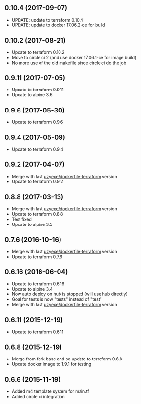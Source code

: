 
## 0.10.4 (2017-09-07)
- UPDATE: update to terraform 0.10.4
- UPDATE: update to docker 17.06.2-ce for build

## 0.10.2 (2017-08-21)
- Update to terraform 0.10.2
- Move to circle ci 2 (and use docker 17.06.1-ce for image build)
- No more use of the old makefile since circle ci do the job

## 0.9.11 (2017-07-05)
- Update to terraform 0.9.11
- Update to alpine 3.6

## 0.9.6 (2017-05-30)
- Update to terraform 0.9.6

## 0.9.4 (2017-05-09)
- Update to terraform 0.9.4

## 0.9.2 (2017-04-07)
- Merge with last [uzyexe/dockerfile-terraform](https://github.com/uzyexe/dockerfile-terraform) version
- Update to terraform 0.9.2

## 0.8.8 (2017-03-13)
- Merge with last [uzyexe/dockerfile-terraform](https://github.com/uzyexe/dockerfile-terraform) version
- Update to terraform 0.8.8
- Test fixed
- Update to alpine 3.5

## 0.7.6 (2016-10-16)
- Merge with last [uzyexe/dockerfile-terraform](https://github.com/uzyexe/dockerfile-terraform) version
- Update to terraform 0.7.6

## 0.6.16 (2016-06-04)
- Update to terraform 0.6.16
- Update to alpine 3.4
- Now auto deploy on hub is stopped (will use hub directly)
- Goal for tests is now "tests" instead of "test"
- Merge with last [uzyexe/dockerfile-terraform](https://github.com/uzyexe/dockerfile-terraform) version

## 0.6.11 (2015-12-19)
- Update to terraform 0.6.11

## 0.6.8 (2015-12-19)
- Merge from fork base and so update to terraform 0.6.8
- Update docker image to 1.9.1 for testing

## 0.6.6 (2015-11-19)
- Added m4 template system for main.tf
- Added circle ci integration
